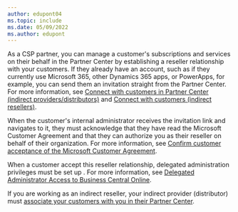 ```yaml
---
author: edupont04
ms.topic: include
ms.date: 05/09/2022
ms.author: edupont
---
```

As a CSP partner, you can  manage a customer's subscriptions and services on their behalf in the Partner Center by establishing a reseller relationship with your customers. If they already have an account, such as if they currently use Microsoft 365, other Dynamics 365 apps, or PowerApps, for example, you can send them an invitation straight from the Partner Center. For more information, see [Connect with customers in Partner Center (indirect providers/distributors)](/partner-center/request-a-relationship-with-a-customer) and [Connect with customers (indirect resellers)](/partner-center/indirect-reseller-tasks-in-partner-center#connect-with-customers).  

When the customer's internal administrator receives the invitation link and navigates to it, they must acknowledge that they have read the Microsoft Customer Agreement and that they can authorize you as their reseller on behalf of their organization. For more information, see [Confirm customer acceptance of the Microsoft Customer Agreement](/partner-center/confirm-customer-agreement).  

When a customer accept this reseller relationship, delegated administration privileges must be set up . For more information, see [Delegated Administrator Access to Business Central Online](../../administration/delegated-admin.md).

If you are working as an indirect reseller, your indirect provider (distributor) must [associate your customers with you in their Partner Center](/partner-center/indirect-provider-tasks-in-partner-center#add-new-customers-and-associate-them-with-indirect-resellers).  
